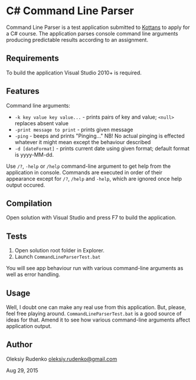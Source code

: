 # C# Command Line Parser
Command Line Parser is a test application submitted to [Kottans](http://kottans.org/) to apply for a C# course.
The application parses console command line arguments producing predictable results according to an assignment.

## Requirements
To build the application Visual Studio 2010+ is required.

## Features
Command line arguments:
* `-k key value key value...` - prints pairs of key and value; `<null>` replaces absent value
* `-print message to print` - prints given message
* `-ping` - beeps and prints "Pinging..." NB! No actual pinging is effected whatever it might mean except the behaviour described
* `-d [dateFormat]` - prints current date using given format; default format is yyyy-MM-dd.

Use `/?`, `-help` or `/help` command-line argument to get help from the application in console.
Commands are executed in order of their appearance except for `/?`, `/help` and `-help`, which are ignored once help output occured.

## Compilation
Open solution with Visual Studio and press F7 to build the application.

## Tests
1. Open solution root folder in Explorer.
2. Launch `CommandLineParserTest.bat`

You will see app behaviour run with various command-line arguments as well as error handling.

## Usage
Well, I doubt one can make any real use from this application. But, please, feel free playing around.
`CommandLineParserTest.bat` is a good source of ideas for that. Amend it to see how various command-line arguments affect application output.

## Author
Oleksiy Rudenko oleksiy.rudenko@gmail.com

Aug 29, 2015